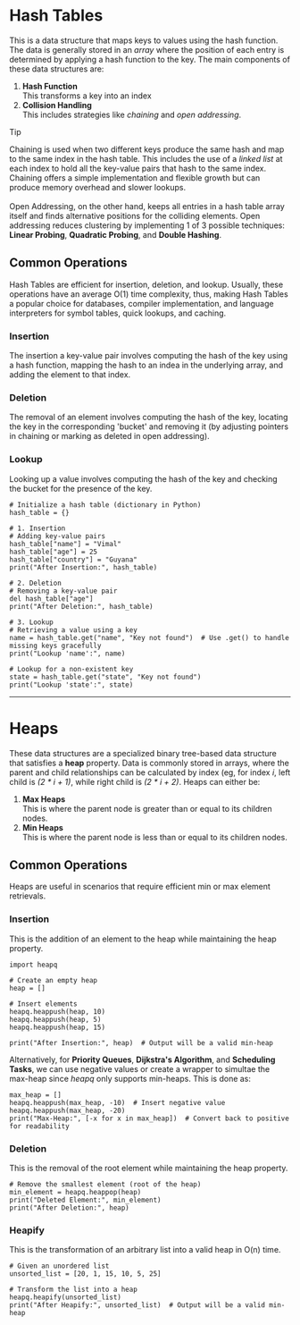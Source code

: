 # Hash Tables
This is a data structure that maps keys to values using the hash function. The data is generally stored in an _array_ where the position of each entry is determined by applying a hash function to the key. The main components of these data structures are:
1. __Hash Function__ <br> This transforms a key into an index
2. __Collision Handling__ <br> This includes strategies like _chaining_ and _open addressing_.

> [!TIP]
> Chaining is used when two different keys produce the same hash and map to the same index in the hash table. This includes the use of a _linked list_ at each index to hold all the key-value pairs that hash to the same index. Chaining offers a simple implementation and flexible growth but can produce memory overhead and slower lookups. <br><br>
> Open Addressing, on the other hand, keeps all entries in a hash table array itself and finds alternative positions for the colliding elements. Open addressing reduces clustering by implementing 1 of 3 possible techniques: __Linear Probing__, __Quadratic Probing__, and __Double Hashing__.

## Common Operations
Hash Tables are efficient for insertion, deletion, and lookup. Usually, these operations have an average O(1) time complexity, thus, making Hash Tables a popular choice for databases, compiler implementation, and language interpreters for symbol tables, quick lookups, and caching.

### Insertion
The insertion a key-value pair involves computing the hash of the key using a hash function, mapping the hash to an indea in the underlying array, and adding the element to that index. 
### Deletion
The removal of an element involves computing the hash of the key, locating the key in the corresponding 'bucket' and removing it (by adjusting pointers in chaining or marking as deleted in open addressing). 
### Lookup
Looking up a value involves computing the hash of the key and checking the bucket for the presence of the key. 

```python3
# Initialize a hash table (dictionary in Python)
hash_table = {}

# 1. Insertion
# Adding key-value pairs
hash_table["name"] = "Vimal"
hash_table["age"] = 25
hash_table["country"] = "Guyana"
print("After Insertion:", hash_table)

# 2. Deletion
# Removing a key-value pair
del hash_table["age"]
print("After Deletion:", hash_table)

# 3. Lookup
# Retrieving a value using a key
name = hash_table.get("name", "Key not found")  # Use .get() to handle missing keys gracefully
print("Lookup 'name':", name)

# Lookup for a non-existent key
state = hash_table.get("state", "Key not found")
print("Lookup 'state':", state)
```

---

# Heaps
These data structures are a specialized binary tree-based data structure that satisfies a __heap__ property. Data is commonly stored in arrays, where the parent and child relationships can be calculated by index (eg, for index _i_, left child is _(2 * i + 1)_, while right child is _(2 * i + 2)_. Heaps can either be:
1. __Max Heaps__ <br> This is where the parent node is greater than or equal to its children nodes.
2. __Min Heaps__ <br> This is where the parent node is less than or equal to its children nodes.

## Common Operations
Heaps are useful in scenarios that require efficient min or max element retrievals.

### Insertion
This is the addition of an element to the heap while maintaining the heap property. 
```python3
import heapq

# Create an empty heap
heap = []

# Insert elements
heapq.heappush(heap, 10)
heapq.heappush(heap, 5)
heapq.heappush(heap, 15)

print("After Insertion:", heap)  # Output will be a valid min-heap
```
Alternatively, for __Priority Queues__, __Dijkstra's Algorithm__, and __Scheduling Tasks__, we can use negative values or create a wrapper to simultae the max-heap since _heapq_ only supports min-heaps. This is done as:
```python3
max_heap = []
heapq.heappush(max_heap, -10)  # Insert negative value
heapq.heappush(max_heap, -20)
print("Max-Heap:", [-x for x in max_heap])  # Convert back to positive for readability

```
### Deletion
This is the removal of the root element while maintaining the heap property. 
```python3
# Remove the smallest element (root of the heap)
min_element = heapq.heappop(heap)
print("Deleted Element:", min_element)
print("After Deletion:", heap)
```
### Heapify
This is the transformation of an arbitrary list into a valid heap in O(n) time. 
```python3
# Given an unordered list
unsorted_list = [20, 1, 15, 10, 5, 25]

# Transform the list into a heap
heapq.heapify(unsorted_list)
print("After Heapify:", unsorted_list)  # Output will be a valid min-heap
```
